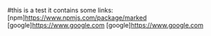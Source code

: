#this is a test
it contains some links:
[npm]https://www.npmjs.com/package/marked
[google]https://www.google.com
[google]https://www.google.com
